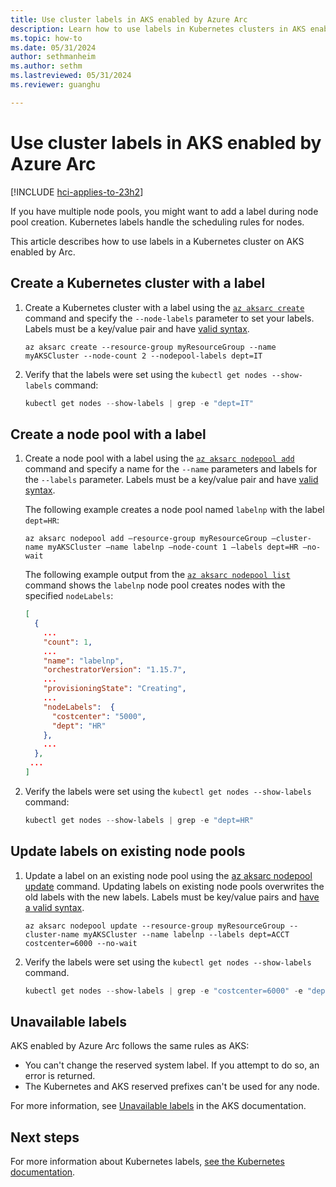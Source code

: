 ```yaml
---
title: Use cluster labels in AKS enabled by Azure Arc
description: Learn how to use labels in Kubernetes clusters in AKS enabled by Arc.
ms.topic: how-to
ms.date: 05/31/2024
author: sethmanheim
ms.author: sethm 
ms.lastreviewed: 05/31/2024
ms.reviewer: guanghu

---
```


# Use cluster labels in AKS enabled by Azure Arc

[!INCLUDE [hci-applies-to-23h2](includes/hci-applies-to-23h2.md)]

If you have multiple node pools, you might want to add a label during node pool creation. Kubernetes labels handle the scheduling rules for nodes.

This article describes how to use labels in a Kubernetes cluster on AKS enabled by Arc.

## Create a Kubernetes cluster with a label

1. Create a Kubernetes cluster with a label using the [`az aksarc create`](/cli/azure/aksarc#az-aksarc-create) command and specify the `--node-labels` parameter to set your labels. Labels must be a key/value pair and have [valid syntax](https://kubernetes.io/docs/concepts/overview/working-with-objects/labels/#syntax-and-character-set).

   ```azurecli
   az aksarc create --resource-group myResourceGroup --name myAKSCluster --node-count 2 --nodepool-labels dept=IT
   ```

1. Verify that the labels were set using the `kubectl get nodes --show-labels` command:

   ```powershell
   kubectl get nodes --show-labels | grep -e "dept=IT"
   ```

## Create a node pool with a label

1. Create a node pool with a label using the [`az aksarc nodepool add`](/cli/azure/aksarc/nodepool#az-aksarc-nodepool-add) command and specify a name for the `--name` parameters and labels for the `--labels` parameter. Labels must be a key/value pair and have [valid syntax](https://kubernetes.io/docs/concepts/overview/working-with-objects/labels/#syntax-and-character-set).

   The following example creates a node pool named `labelnp` with the label `dept=HR`:

   ```azurecli
   az aksarc nodepool add –resource-group myResourceGroup –cluster-name myAKSCluster –name labelnp –node-count 1 –labels dept=HR –no-wait
   ```

   The following example output from the [`az aksarc nodepool list`](/cli/azure/aksarc/nodepool#az-aksarc-nodepool-list) command shows the `labelnp` node pool creates nodes with the specified `nodeLabels`:

   ```json
   [
     {
       ...
       "count": 1,
       ...
       "name": "labelnp",
       "orchestratorVersion": "1.15.7",
       ...
       "provisioningState": "Creating",
       ...
       "nodeLabels":  {
         "costcenter": "5000",
         "dept": "HR"
       },
       ...
     },
    ...
   ]
   ```

1. Verify the labels were set using the `kubectl get nodes --show-labels` command:

   ```powershell
   kubectl get nodes --show-labels | grep -e "dept=HR"
   ```

## Update labels on existing node pools

1. Update a label on an existing node pool using the [az aksarc nodepool update](/cli/azure/aksarc/nodepool#az-aksarc-nodepool-update) command. Updating labels on existing node pools overwrites the old labels with the new labels. Labels must be key/value pairs and [have a valid syntax](https://kubernetes.io/docs/concepts/overview/working-with-objects/labels/#syntax-and-character-set).

   ```azurecli
   az aksarc nodepool update --resource-group myResourceGroup --cluster-name myAKSCluster --name labelnp --labels dept=ACCT costcenter=6000 --no-wait
   ```

2. Verify the labels were set using the `kubectl get nodes --show-labels` command.

   ```powershell
   kubectl get nodes --show-labels | grep -e "costcenter=6000" -e "dept=ACCT"
   ```

## Unavailable labels

AKS enabled by Azure Arc follows the same rules as AKS:

- You can't change the reserved system label. If you attempt to do so, an error is returned.
- The Kubernetes and AKS reserved prefixes can't be used for any node.

For more information, see [Unavailable labels](/azure/aks/use-labels#unavailable-labels) in the AKS documentation.

## Next steps

For more information about Kubernetes labels, [see the Kubernetes documentation](https://kubernetes.io/docs/concepts/overview/working-with-objects/labels/).
